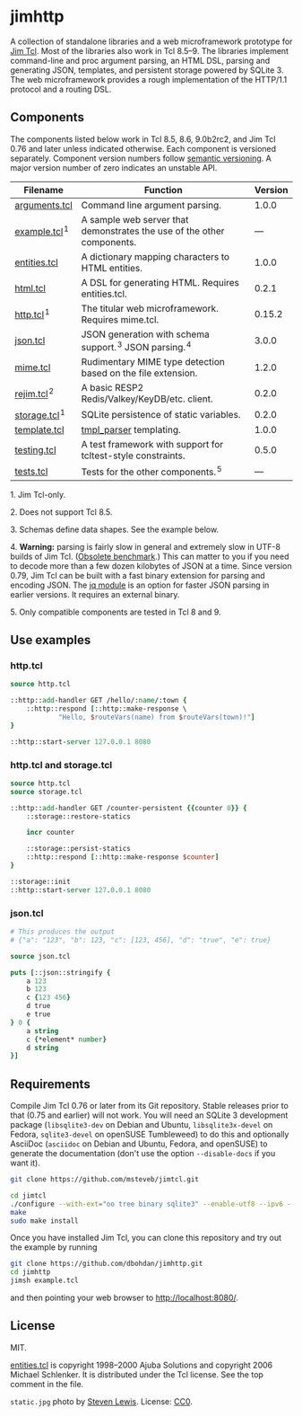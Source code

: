 # jimhttp

A collection of standalone libraries and a web microframework prototype for [Jim Tcl](http://jim.tcl-lang.org/).
Most of the libraries also work in Tcl&nbsp;8.5–9.
The libraries implement command-line and proc argument parsing, an HTML DSL, parsing and generating JSON, templates, and persistent storage
powered by SQLite 3.
The web microframework provides a rough implementation of the HTTP/1.1 protocol and a routing DSL.

## Components

The components listed below work in Tcl 8.5, 8.6, 9.0b2rc2, and Jim Tcl 0.76 and later unless indicated otherwise.
Each component is versioned separately.
Component version numbers follow [semantic versioning](http://semver.org/spec/v2.0.0.html).
A major version number of zero indicates an unstable API.

| Filename | Function | Version |
|----------|----------|---------|
| [arguments.tcl](arguments.tcl) | Command line argument parsing. | 1.0.0 |
| [example.tcl](example.tcl)&#x200A;<sup>1</sup> | A sample web server that demonstrates the use of the other components. | — |
| [entities.tcl](entities.tcl) | A dictionary mapping characters to HTML entities. | 1.0.0 |
| [html.tcl](html.tcl) | A DSL for generating HTML. Requires entities.tcl. | 0.2.1 |
| [http.tcl](http.tcl)&#x200A;<sup>1</sup> | The titular web microframework. Requires mime.tcl. | 0.15.2 |
| [json.tcl](json.tcl) | JSON generation with schema support.&#x200A;<sup>3</sup>  JSON parsing.&#x200A;<sup>4</sup> | 3.0.0 |
| [mime.tcl](mime.tcl) | Rudimentary MIME type detection based on the file extension. | 1.2.0 |
| [rejim.tcl](rejim.tcl)&#x200A;<sup>2</sup> | A basic RESP2 Redis/Valkey/KeyDB/etc. client. | 0.2.0 |
| [storage.tcl](storage.tcl)&#x200A;<sup>1</sup> | SQLite persistence of static variables. | 0.2.0 |
| [template.tcl](template.tcl) | [tmpl_parser](https://wiki.tcl-lang.org/20363) templating. | 1.0.0 |
| [testing.tcl](testing.tcl) | A test framework with support for tcltest-style constraints. | 0.5.0 |
| [tests.tcl](tests.tcl) | Tests for the other components.&#x200A;<sup>5</sup> | — |

1\. Jim Tcl-only.

2\. Does not support Tcl 8.5.

3\. Schemas define data shapes. See the example below.

4\. **Warning:** parsing is fairly slow in general and extremely slow in UTF-8 builds of Jim Tcl.
    ([Obsolete benchmark](https://wiki.tcl-lang.org/48500).)
    This can matter to you if you need to decode more than a few dozen kilobytes of JSON at a time.
    Since version 0.79, Jim Tcl can be built with a fast binary extension for parsing and encoding JSON.
    The [jq module](https://wiki.tcl-lang.org/11630) is an option for faster JSON parsing in earlier versions.
    It requires an external binary.

5\. Only compatible components are tested in Tcl 8 and 9.

## Use examples

### http.tcl

```Tcl
source http.tcl

::http::add-handler GET /hello/:name/:town {
    ::http::respond [::http::make-response \
            "Hello, $routeVars(name) from $routeVars(town)!"]
}

::http::start-server 127.0.0.1 8080
```

### http.tcl and storage.tcl

```Tcl
source http.tcl
source storage.tcl

::http::add-handler GET /counter-persistent {{counter 0}} {
    ::storage::restore-statics

    incr counter

    ::storage::persist-statics
    ::http::respond [::http::make-response $counter]
}

::storage::init
::http::start-server 127.0.0.1 8080
```

### json.tcl

```Tcl
# This produces the output
# {"a": "123", "b": 123, "c": [123, 456], "d": "true", "e": true}

source json.tcl

puts [::json::stringify {
    a 123
    b 123
    c {123 456}
    d true
    e true
} 0 {
    a string
    c {*element* number}
    d string
}]
```

## Requirements

Compile Jim Tcl 0.76 or later from its Git repository.
Stable releases prior to that (0.75 and earlier) will not work.
You will need an SQLite 3 development package
(`libsqlite3-dev` on Debian and Ubuntu, `libsqlite3x-devel` on Fedora, `sqlite3-devel` on openSUSE Tumbleweed)
to do this
and optionally AsciiDoc
(`asciidoc` on Debian and Ubuntu, Fedora, and openSUSE)
to generate the documentation (don't use the option `--disable-docs` if you want it).

```sh
git clone https://github.com/msteveb/jimtcl.git

cd jimtcl
./configure --with-ext="oo tree binary sqlite3" --enable-utf8 --ipv6 --disable-docs
make
sudo make install
```

Once you have installed Jim Tcl, you can clone this repository and try out the example by running

```sh
git clone https://github.com/dbohdan/jimhttp.git
cd jimhttp
jimsh example.tcl
```

and then pointing your web browser to <http://localhost:8080/>.

## License

MIT.

[entities.tcl](entities.tcl)
is copyright 1998–2000 Ajuba Solutions and copyright 2006 Michael Schlenker.
It is distributed under the Tcl license.
See the top comment in the file.

`static.jpg` photo by [Steven Lewis](http://notsteve.com/).
License: [CC0](https://creativecommons.org/publicdomain/zero/1.0/).
